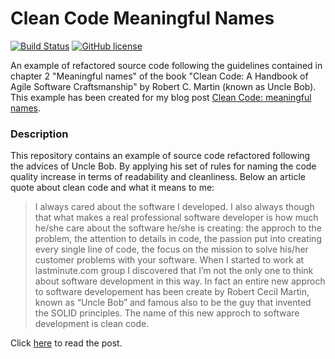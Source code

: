 # Clean Code Meaningful Names

[![Build Status](https://travis-ci.org/chicio/Clean-Code-Meaningful-Names.svg?branch=master)](https://travis-ci.org/chicio/Clean-Code-Meaningful-Names)
[![GitHub license](https://img.shields.io/badge/license-MIT-blue.svg)](https://raw.githubusercontent.com/chicio/Clean-Code-Meaningful-Names/master/LICENSE.md)

An example of refactored source code following the guidelines contained in chapter 2 "Meaningful names" of the book "Clean Code: A Handbook of Agile Software Craftsmanship" by Robert C. Martin (known as Uncle Bob). This example has been created for my blog post  [Clean Code: meaningful names](https://www.fabrizioduroni.it/2017/09/11/clean-code-meaningful-names/ "Clean Code: meaningful names").

### Description

This repository contains an example of source code refactored following the advices of Uncle Bob. By applying his set of rules for naming the code quality increase in terms of readability and cleanliness. Below an article quote about clean code and what it means to me:

> I always cared about the software I developed. I also always though that what makes a real professional software developer is how much he/she care about the software he/she is creating: the approch to the problem, the attention to details in code, the passion put into creating every single line of code, the focus on the mission to solve his/her customer problems with your software.
When I started to work at lastminute.com group I discovered that I’m not the only one to think about software development in this way.
In fact an entire new approch to software developement has been create by Robert Cecil Martin, known as “Uncle Bob” and famous also to be the guy that invented the SOLID principles. The name of this new approch to software development is clean code.

Click [here](https://www.fabrizioduroni.it/2017/09/11/clean-code-meaningful-names.html "Clean Code: meaningful names") to read the post.
